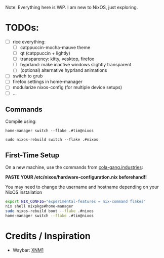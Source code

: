 Note: Everything here is WiP. I am new to NixOS, just exploring.

# TODOs:

- [ ] rice everything:
  - [ ] catppuccin-mocha-mauve theme
  - [ ] qt (catppuccin + lightly)
  - [ ] transparency: kitty, vesktop, firefox
  - [ ] hyprland: make inactive windows slightly transparent
  - [ ] (optional) alternative hyprland animations
- [ ] switch to grub
- [ ] firefox settings in home-manager
- [ ] modularize nixos-config (for multiple device setups)
- [ ] ...

## Commands

Compile using:

`home-manager switch --flake .#tim@nixos`

`sudo nixos-rebuild switch --flake .#nixos`

## First-Time Setup

On a new machine, use the commands from [cola-gang.industries](https://cola-gang.industries/nixos-for-the-confused-part-i):

**PASTE YOUR /etc/nixos/hardware-configuration.nix beforehand!!**

You may need to change the username and hostname depending on your NixOS installation

```bash
export NIX_CONFIG="experimental-features = nix-command flakes"
nix shell nixpkgs#home-manager
sudo nixos-rebuild boot --flake .#nixos
home-manager switch --flake .#tim@nixos
```

# Credits / Inspiration

- Waybar: [XNM1](https://github.com/XNM1/linux-nixos-hyprland-config-dotfiles?tab=readme-ov-file)
